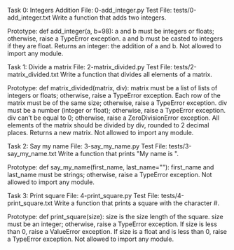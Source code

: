 Task 0: Integers Addition
File: 0-add_integer.py
Test File: tests/0-add_integer.txt
Write a function that adds two integers.

Prototype: def add_integer(a, b=98):
a and b must be integers or floats; otherwise, raise a TypeError exception.
a and b must be casted to integers if they are float.
Returns an integer: the addition of a and b.
Not allowed to import any module.


Task 1: Divide a matrix
File: 2-matrix_divided.py
Test File: tests/2-matrix_divided.txt
Write a function that divides all elements of a matrix.

Prototype: def matrix_divided(matrix, div):
matrix must be a list of lists of integers or floats; otherwise, raise a TypeError exception.
Each row of the matrix must be of the same size; otherwise, raise a TypeError exception.
div must be a number (integer or float); otherwise, raise a TypeError exception.
div can’t be equal to 0; otherwise, raise a ZeroDivisionError exception.
All elements of the matrix should be divided by div, rounded to 2 decimal places.
Returns a new matrix.
Not allowed to import any module.


Task 2: Say my name
File: 3-say_my_name.py
Test File: tests/3-say_my_name.txt
Write a function that prints "My name is <first name> <last name>".

Prototype: def say_my_name(first_name, last_name=""):
first_name and last_name must be strings; otherwise, raise a TypeError exception.
Not allowed to import any module.


Task 3: Print square
File: 4-print_square.py
Test File: tests/4-print_square.txt
Write a function that prints a square with the character #.

Prototype: def print_square(size):
size is the size length of the square.
size must be an integer; otherwise, raise a TypeError exception.
If size is less than 0, raise a ValueError exception.
If size is a float and is less than 0, raise a TypeError exception.
Not allowed to import any module.
